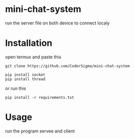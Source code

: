 # mini-chat-system
run the server file on both device to connect localy

# Installation
open termux and paste this
```
git clone https://github.com/CoderSigma/mini-chat-system
```
```
pip install socket
pip install thread
```
or run this

```
pip install -r requirements.txt
```

# Usage
run the program servee and client

